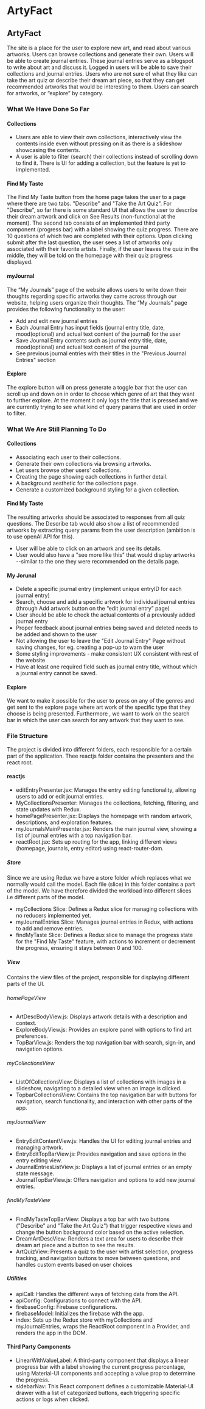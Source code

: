 # ArtyFact

## ArtyFact

The site is a place for the user to explore new art, and read about various artworks. Users can browse collections and generate their own. Users will be able to create journal entries. These journal entries serve as a blogspot to write about art and discuss it. Logged in users will be able to save their collections and journal entries. Users who are not sure of what they like can take the art quiz or describe their dream art piece, so that they can get recommended artworks that would be interesting to them. Users can search for artworks, or “explore” by category.

### What We Have Done So Far

#### Collections

- Users are able to view their own collections, interactively view the contents inside even without pressing on it as there is a slideshow showcasing the contents.
- A user is able to filter (search) their collections instead of scrolling down to find it. There is UI for adding a collection, but the feature is yet to implemented.

#### Find My Taste
The Find My Taste button from the home page takes the user to a page where there are two tabs. "Describe" and "Take the Art Quiz". For "Describe", so far there is some standard UI that allows the user to describe their dream artwork and click on See Results (non-functional at the moment). The second tab consists of an implemented third party component (progress bar) with a label showing the quiz progress. There are 10 questions of which two are completed with their options. Upon clicking submit after the last question, the user sees a list of artworks only associated with their favorite artists.
Finally, if the user leaves the quiz in the middle, they will be told on the homepage with their quiz progress displayed.

#### myJournal
The “My Journals” page of the website allows users to write down their thoughts regarding specific artworks they came across through our website, helping users organize their thoughts. The “My Journals” page provides the following functionality to the user:
- Add and edit new journal entries
- Each Journal Entry has input fields (journal entry title, date, mood(optional) and actual text content of the journal) for the user
- Save Journal Entry contents such as journal entry title, date, mood(optional) and actual text content of the journal
- See previous journal entries with their titles in the "Previous Journal Entries" section


#### Explore
The explore button will on press generate a toggle bar that the user can scroll up and down on in order to choose which genre of art that they want to further explore. At the moment it only logs the title that is pressed and we are currently trying to see what kind of query params that are used in order to filter.

### What We Are Still Planning To Do

#### Collections
- Associating each user to their collections.
- Generate their own collections via browsing artworks.
- Let users browse other users' collections.
- Creating the page showing each collections in further detail.
- A background aesthetic for the collections page.
- Generate a customized background styling for a given collection.


#### Find My Taste
The resulting artworks should be associated to responses from all quiz questions. The Describe tab would also show a list of recommended artworks by extracting query params from the user description (ambition is to use openAI API for this).
- User will be able to click on an artwork and see its details.
- User would also have a "see more like this" that would display artworks --similar to the one they were recommended on the details page. 

#### My Jorunal
- Delete a specific journal entry (implement unique entryID for each journal entry)
- Search, choose and add a specific artwork for individual journal entries (through Add artwork button on the “edit journal entry” page)
- User should be able to check the actual contents of a previously added journal entry
- Proper feedback about journal entries being saved and deleted needs to be added and shown to the user
- Not allowing the user to leave the "Edit Journal Entry" Page without saving changes, for eg. creating a pop-up to warn the user
- Some styling improvements - make consistent UX consistent with rest of the website
- Have at least one required field such as journal entry title, without which a journal entry cannot be saved.


#### Explore
We want to make it possible for the user to press on any of the genres and get sent to the explore page where art work of the specific type that they choose is being presented. Furthermore , we want to work on the search bar in which the user can search for any artwork that they want to see.

### File Structure
The project is divided into different folders, each responsible for a certain part of the application. Thee reactjs folder contains the presenters and the react root.

#### reactjs
- editEntryPresenter.jsx: Manages the entry editing functionality, allowing users to add or edit journal entries.
- MyCollectionsPresenter: Manages the collections, fetching, filtering, and state updates with Redux.
- homePagePresenter.jsx: Displays the homepage with random artwork, descriptions, and exploration features.
- myJournalsMainPresenter.jsx: Renders the main journal view, showing a list of journal entries with a top navigation bar.
- reactRoot.jsx: Sets up routing for the app, linking different views (homepage, journals, entry editor) using react-router-dom.

##### Store
Since we are using Redux we have a store folder which replaces what we normally would call the model. Each file (slice) in this folder contains a part of the model. We have therefore divided the workload into different slices i.e different parts of the model.

- myCollections Slice: Defines a Redux slice for managing collections with no reducers implemented yet.
- myJournalEntries Slice: Manages journal entries in Redux, with actions to add and remove entries.
- findMyTaste Slice: Defines a Redux slice to manage the progress state for the "Find My Taste" feature, with actions to increment or decrement the progress, ensuring it stays between 0 and 100.

##### View
Contains the view files of the project, responsible for displaying different parts of the UI.

###### homePageView
- ArtDescBodyView.js: Displays artwork details with a description and context.
- ExploreBodyView.js: Provides an explore panel with options to find art preferences.
- TopBarView.js: Renders the top navigation bar with search, sign-in, and navigation options.

###### myCollectionsView
- ListOfCollectionsView: Displays a list of collections with images in a slideshow, navigating to a detailed view when an image is clicked.
- TopbarCollectionsView: Contains the top navigation bar with buttons for navigation, search functionality, and interaction with other parts of the app.

###### myJournalView
- EntryEditContentView.js: Handles the UI for editing journal entries and managing artwork.
- EntryEditTopBarView.js: Provides navigation and save options in the entry editing view.
- JournalEntriesListView.js: Displays a list of journal entries or an empty state message.
- JournalTopBarView.js: Offers navigation and options to add new journal entries.

###### findMyTasteView
- FindMyTasteTopBarView: Displays a top bar with two buttons ("Describe" and "Take the Art Quiz") that trigger respective views and change the button background color based on the active selection.
- DreamArtDescView: Renders a text area for users to describe their dream art piece and a button to see the results.
- ArtQuizView: Presents a quiz to the user with artist selection, progress tracking, and navigation buttons to move between questions, and handles custom events based on user choices


##### Utilities
- apiCall: Handles the different ways of fetching data from the API.
- apiConfig: Configurations to connect with the API.
- firebaseConfig: Firebase configurations.
- firebaseModel: Initializes the firebase with the app.
- index: Sets up the Redux store with myCollections and myJournalEntries, wraps the ReactRoot component in a Provider, and renders the app in the DOM.

#### Third Party Components
- LinearWithValueLabel: A third-party component that displays a linear progress bar with a label showing the current progress percentage, using Material-UI components and accepting a value prop to determine the progress.
- sidebarNav: This React component defines a customizable Material-UI drawer with a list of categorized buttons, each triggering specific actions or logs when clicked.
